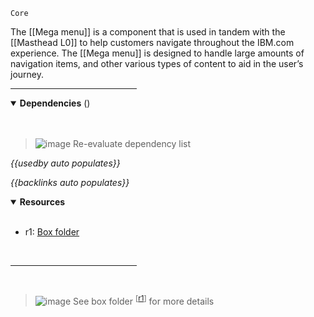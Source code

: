 `Core` <!-- category start --><!-- category end -->

The [[Mega menu]] is a component that is used in tandem with the [[Masthead L0]] to help customers navigate throughout the IBM.com experience. The [[Mega menu]] is designed to handle large amounts of navigation items, and other various types of content to aid in the user’s journey.

<hr width="40%" />

<!-- toc start depthStart="2" --><!-- toc end -->

<details open="false">
  <summary><strong>Dependencies</strong> (<!-- dependencyCount start --><!-- dependencyCount end -->)</summary><br />

<br />
</details>

> ![image](https://user-images.githubusercontent.com/3793636/117873641-a6835d00-b265-11eb-8433-8c9c73a2e999.png) Re-evaluate dependency list

<!-- usedby start -->
*{{usedby auto populates}}*
<!-- usedby end -->

<!-- backlinks start -->
*{{backlinks auto populates}}*
<!-- backlinks end -->

<a name="resources"></a>
<details open="true">
  <summary><strong>Resources</strong></summary><br />

- r1: [Box folder](https://ibm.ent.box.com/folder/118692148518)

<br />
</details>

<hr width="40%" />

<br />

> ![image](https://user-images.githubusercontent.com/3793636/117873919-f6faba80-b265-11eb-81a5-039bdcd822e8.png)  See box folder <sup>[[r1](#resources)]</sup> for more details
